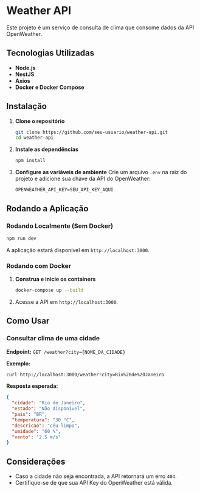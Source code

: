# Weather API

Este projeto é um serviço de consulta de clima que consome dados da API OpenWeather.

##  Tecnologias Utilizadas

- **Node.js**
- **NestJS**
- **Axios**
- **Docker e Docker Compose**

##  Instalação

1. **Clone o repositório**
   ```sh
   git clone https://github.com/seu-usuario/weather-api.git
   cd weather-api
   ```

2. **Instale as dependências**
   ```sh
   npm install
   ```

3. **Configure as variáveis de ambiente**
   Crie um arquivo `.env` na raiz do projeto e adicione sua chave da API do OpenWeather:
   ```env
   OPENWEATHER_API_KEY=SEU_API_KEY_AQUI
   ```

##  Rodando a Aplicação

### Rodando Localmente (Sem Docker)
```sh
npm run dev
```
A aplicação estará disponível em `http://localhost:3000`.

### Rodando com Docker
1. **Construa e inicie os containers**
   ```sh
   docker-compose up --build
   ```
2. Acesse a API em `http://localhost:3000`.

##  Como Usar

### Consultar clima de uma cidade

**Endpoint:** `GET /weather?city={NOME_DA_CIDADE}`

**Exemplo:**
```sh
curl http://localhost:3000/weather?city=Rio%20de%20Janeiro
```

**Resposta esperada:**
```json
{
  "cidade": "Rio de Janeiro",
  "estado": "Não disponível",
  "pais": "BR",
  "temperatura": "30 °C",
  "descricao": "céu limpo",
  "umidade": "60 %",
  "vento": "2.5 m/s"
}
```

##  Considerações
- Caso a cidade não seja encontrada, a API retornará um erro `404`.
- Certifique-se de que sua API Key do OpenWeather está válida.

